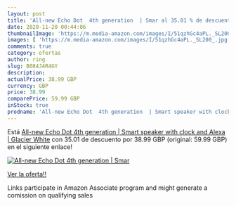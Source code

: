 ```yaml
---
layout: post
title: 'All-new Echo Dot  4th generation  | Smar al 35.01 % de descuento'
date: 2020-11-20 00:44:06
thumbnailImage: 'https://m.media-amazon.com/images/I/51qzhGc4aPL._SL200_.jpg'
images: [ 'https://m.media-amazon.com/images/I/51qzhGc4aPL._SL200_.jpg' ]
comments: true
category: ofertas
author: ring
slug: B084J4R4GY
description:
actualPrice: 38.99 GBP
currency: GBP
price: 38.99
comparePrice: 59.99 GBP
inStock: true
prodname: 'All-new Echo Dot  4th generation  | Smart speaker with clock and Alexa | Glacier White'
---
```


Está [All-new Echo Dot  4th generation  | Smart speaker with clock and Alexa | Glacier White](https://www.amazon.co.uk/dp/B084J4R4GY/?tag=tolees0a-21) con 35.01 de descuento por 38.99 GBP (original: 59.99 GBP) en el siguiente enlace!

[![All-new Echo Dot  4th generation  | Smar](https://m.media-amazon.com/images/I/51qzhGc4aPL._SL200_.jpg)](https://www.amazon.co.uk/dp/B084J4R4GY/?tag=tolees0a-21)

[Ver la oferta!!](https://www.amazon.co.uk/dp/B084J4R4GY/?tag=tolees0a-21)

Links participate in Amazon Associate program and might generate a comission on qualifying sales


